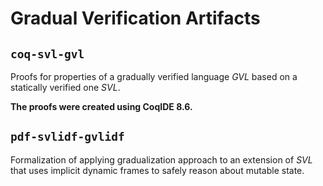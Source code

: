 # Gradual Verification Artifacts

## `coq-svl-gvl`

Proofs for properties of a gradually verified language *GVL* based on a statically verified one *SVL*.

**The proofs were created using CoqIDE 8.6.**

## `pdf-svlidf-gvlidf`

Formalization of applying gradualization approach to an extension of *SVL* that uses implicit dynamic frames to safely reason about mutable state.
